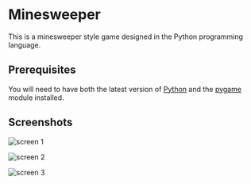 # Minesweeper
This is a minesweeper style game designed in the Python programming language.

## Prerequisites
You will need to have both the latest version of [Python](https://www.python.org/) and the [pygame](https://www.pygame.org/news) module installed.

## Screenshots
![screen 1](https://user-images.githubusercontent.com/40611149/43665857-30b66f78-9737-11e8-877d-09c591d455b1.png)

![screen 2](https://user-images.githubusercontent.com/40611149/43665863-34596aae-9737-11e8-978a-cbebc7d43f8c.png)

![screen 3](https://user-images.githubusercontent.com/40611149/43665885-4629961e-9737-11e8-8d8d-a46897ab6b45.png)
